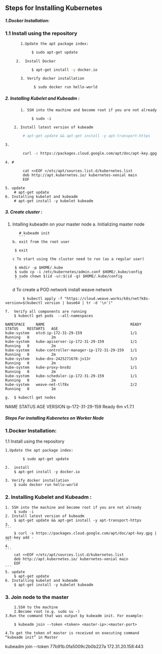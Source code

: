 <p align="center">
<h2> Steps for Installing Kubernetes </h2>
</p>

##### 1.Docker Installation:
 
   ### 1.1 Install using the repository
      
	       1.Update the apt package index:
```bash	     
    		$ sudo apt-get update
```	 
         2.  Install Docker
```bash	          
	      	$ apt-get install -y docker.io
```
	       3. Verify docker installation
```bash         
		     $ sudo docker run hello-world
```
##### 2. Installing Kubelet and Kubeadm : 
	       1. SSH into the machine and become root if you are not already
``` 
			$ sudo -i
```   
		2. Install latest version of kubeadm  
```bash 		
	 	# apt-get update && apt-get install -y apt-transport-https
```		
	3. 
```bash	
		curl -s https://packages.cloud.google.com/apt/doc/apt-key.gpg | apt-key add -
```		
	4. #  
```
		cat <<EOF >/etc/apt/sources.list.d/kubernetes.list 
		deb http://apt.kubernetes.io/ kubernetes-xenial main 
		EOF
```
	5. update
		# apt-get update
	6. Installing kubelet and kubeadm
		# apt-get install -y kubelet kubeadm

##### 3. Create cluster : 
1. Intalling kubeadm on your master node
	a. Initializing master node
	 ```
		# kubeadm init 
        ```
	b. exit from the root user
	```
		$ exit
	```
	c To start using the cluster need to run (as a regular user)
	```
		$ mkdir -p $HOME/.kube
		$ sudo cp -i /etc/kubernetes/admin.conf $HOME/.kube/config
		$ sudo chown $(id -u):$(id -g) $HOME/.kube/config
        ```
	
	d To create a POD network install weave network
```
		$ kubectl apply -f "https://cloud.weave.works/k8s/net?k8s-version=$(kubectl version | base64 | tr -d '\n')"
```		
		
	f.  Verify all components are running
		$ kubectl get pods  --all-namespaces
```
NAMESPACE     NAME                                       READY     STATUS    RESTARTS   AGE
kube-system   etcd-ip-172-31-29-159                      1/1       Running   0          2m
kube-system   kube-apiserver-ip-172-31-29-159            1/1       Running   0          2m
kube-system   kube-controller-manager-ip-172-31-29-159   1/1       Running   0          2m
kube-system   kube-dns-2425271678-jv13r                  3/3       Running   0          2m
kube-system   kube-proxy-bns8z                           1/1       Running   0          2m
kube-system   kube-scheduler-ip-172-31-29-159            1/1       Running   0          2m
kube-system   weave-net-tlf8x                            2/2       Running   0          1m
 ```	
	g.  $ kubectl get nodes
NAME               	STATUS    AGE       VERSION
ip-172-31-29-159   	Ready        6m           v1.7.1 
 
##### Steps For installing Kubenetes on Worker Node

### 1.Docker Installation:	
   
   1.1 Install using the repository
      
	1.Update the apt package index:
	     
    		$ sudo apt-get update
	
	2.  install
		$ apt-get install -y docker.io

  	3. Verify docker installation
		$ sudo docker run hello-world

### 2. Installing Kubelet and Kubeadm : 
	1. SSH into the machine and become root if you are not already
		$ sudo -i
	2. Install latest version of kubeadm  
	 	$ apt-get update && apt-get install -y apt-transport-https
	3.  
	```
		$ curl -s https://packages.cloud.google.com/apt/doc/apt-key.gpg | apt-key add -
	```
	4.
	```
		cat <<EOF >/etc/apt/sources.list.d/kubernetes.list 
		deb http://apt.kubernetes.io/ kubernetes-xenial main 
		EOF
	```
	5. update
		$ apt-get update
	6. Installing kubelet and kubeadm
		$ apt-get install -y kubelet kubeadm
### 3. Join node to the master
       	1.SSH to the machine 
     	2.Become root (e.g. sudo su -) 
 	3.Run the command that was output by kubeadm init. For example:
```	
	$ kubeadm join --token <token> <master-ip>:<master-port>
```
	4.To get the token of master is received on executing command  “kubeadm init” in Master



kubeadm join --token 77b91b.0fa5009c2b0b227a 172.31.20.158:443
